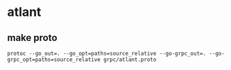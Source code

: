 # atlant

## make proto
`protoc --go_out=. --go_opt=paths=source_relative --go-grpc_out=. --go-grpc_opt=paths=source_relative grpc/atlant.proto`
